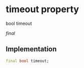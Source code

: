 


# timeout property







bool timeout
  
_<span class="feature">final</span>_






## Implementation

```dart
final bool timeout;
```







